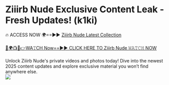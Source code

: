 # Ziiirb Nude Exclusive Content Leak - Fresh Updates! (k1ki)

🔥 ACCESS NOW 🌍==►► <a href="https://tinyurl.com/yc657z5k" rel="nofollow">Ziiirb Nude Latest Collection</a>
<br><br>
[🔴🌍📺📱👉WA𝚃CH Now==►► CLICK HERE TO Ziiirb Nude 𝚆𝙰𝚃𝙲𝙷 NOW](https://tinyurl.com/yc657z5k)
<br><br>
Unlock Ziiirb Nude's private videos and photos today! Dive into the newest 2025 content updates and explore exclusive material you won’t find anywhere else.
<br>
<a href="https://tinyurl.com/yc657z5k" rel="nofollow" data-target="animated-image.originalLink"><img src="https://camo.githubusercontent.com/8a4f000d20f83aca3bf7ec5f350d767afa0574a8a352519fd8cfa583a6f93a33/68747470733a2f2f692e696d6775722e636f6d2f644a486b345a712e676966" data-canonical-src="https://i.imgur.com/dJHk4Zq.gif" style="max-width: 100%; display: inline-block;" data-target="animated-image.originalImage"></a>
<br>
